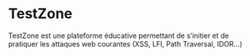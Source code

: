 # TestZone
TestZone est une plateforme éducative permettant de s’initier et de pratiquer les attaques web courantes (XSS, LFI, Path Traversal, IDOR…)
